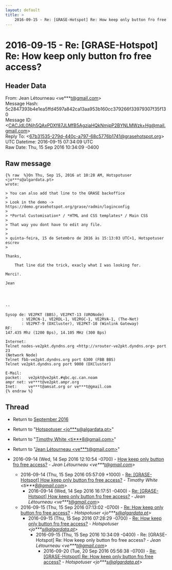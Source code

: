 ```yaml
---
layout: default
title: >
    2016-09-15 - Re: [GRASE-Hotspot] Re: How keep only button fro free access?
---
```


# 2016-09-15 - Re: [GRASE-Hotspot] Re: How keep only button fro free access?

## Header Data

From: Jean Létourneau \<ve***t@gmail.com\><br>
Message Hash: 5c2847393b4e1ea5ffd4597a842ca13aa953b160cc379266f33979307f35f130<br>
Message ID: \<CACJdL0Njh5QAxPDXf87JLMfB5AgziaHQkNmjpP2BYNLMWzk+Hg@mail.gmail.com\><br>
Reply To: \<67b31535-279d-440c-a797-68c5776b1741@grasehotspot.org\><br>
UTC Datetime: 2016-09-15 07:34:09 UTC<br>
Raw Date: Thu, 15 Sep 2016 10:34:09 -0400<br>

## Raw message

```
{% raw  %}On Thu, Sep 15, 2016 at 10:28 AM, Hotspotuser <jo***s@algardata.pt>
wrote:

> You can also add that line to the GRASE backoffice
>
> Look in the demo -> https://demo.grasehotspot.org/grase/radmin/loginconfig
>
> *Portal Customisation* / *HTML and CSS templates* / Main CSS
>
> That way you dont have to edit any file.
>
>
> quinta-feira, 15 de Setembro de 2016 às 15:13:03 UTC+1, Hotspotuser escrev
>

​Thanks,

    That line did the trick, exacly what I was looking for.

Merci!.

Jean
​



-- 

Sysop de: VE2PKT (BBS), VE2PKT-13 (URONode)
       : VE2RCN-1, VE2RDL-1, VE2RGC-1, VE2RVA-1, (The-Net)
       : VE2PKT-9 (DXCluster), VE2PKT-10 (Winlink Gateway)
RF:
147.435 Mhz (1200 Bps), 14.105 MHz (300 Bps)

Internet:
Telnet nodes-ve2pkt.dyndns.org <http://xrouter-ve2pkt.dyndns.org> port 23
(Network Node)
Telnet fbb-ve2pkt.dyndns.org port 6300 (FBB BBS)
Telnet ve2pkt.dyndns.org port 9000 (DXCluster)

E-Mail:
packet:   ve2pkt@ve2pkt.#qbc.qc.can.noam
ampr net: ve***t@ve2pkt.ampr.org
Inet:     ve***t@amsat.org or ve***t@gmail.com
{% endraw %}
```

## Thread

+ Return to [September 2016](/archive/2016/09)

+ Return to "[Hotspotuser <jo***s<span>@</span>algardata.pt>](/authors/jo___s_at_algardata_pt)"
+ Return to "[Timothy White <ti***8<span>@</span>gmail.com>](/authors/ti___8_at_gmail_com)"
+ Return to "[Jean Létourneau <ve***t<span>@</span>gmail.com>](/authors/ve___t_at_gmail_com)"

+ 2016-09-14 (Wed, 14 Sep 2016 12:10:54 -0700) - [How keep only button fro free access?](/archive/2016/09/6528d8eba764c1a1c250c5abe519fee2c1e0567156c7308a8b466bead5cbb32c) - _Jean Létourneau \<ve***t@gmail.com\>_
  + 2016-09-14 (Thu, 15 Sep 2016 05:57:09 +1000) - [Re: [GRASE-Hotspot] How keep only button fro free access?](/archive/2016/09/3a0da272b67627d33f403cdc1ffc2167ac13a3c746ab4fa987e166c9a45d2568) - _Timothy White \<ti***8@gmail.com\>_
    + 2016-09-14 (Wed, 14 Sep 2016 16:17:51 -0400) - [Re: [GRASE-Hotspot] How keep only button fro free access?](/archive/2016/09/09059fcd2cdf2a3c442288822822a644cd2cc80a8894d10775aea84c0628a53e) - _Jean Létourneau \<ve***t@gmail.com\>_
  + 2016-09-15 (Thu, 15 Sep 2016 07:13:02 -0700) - [Re: How keep only button fro free access?](/archive/2016/09/3861f9330bea7b78ddbfee1a32eb4a366b331ada6c6b79112d8a05611991613c) - _Hotspotuser \<jo***s@algardata.pt\>_
    + 2016-09-15 (Thu, 15 Sep 2016 07:28:29 -0700) - [Re: How keep only button fro free access?](/archive/2016/09/ea4aff702e1895b363aa0c34e1b2109414f7b5ffba06da928ec039070450ccf0) - _Hotspotuser \<jo***s@algardata.pt\>_
      + 2016-09-15 (Thu, 15 Sep 2016 10:34:09 -0400) - Re: [GRASE-Hotspot] Re: How keep only button fro free access? - _Jean Létourneau \<ve***t@gmail.com\>_
        + 2016-09-20 (Tue, 20 Sep 2016 05:56:38 -0700) - [Re: [GRASE-Hotspot] Re: How keep only button fro free access?](/archive/2016/09/3d49d49237b107d240b732dcd8dd78f201f77c6f5a81986ebb79a771d8fbf37b) - _Hotspotuser \<jo***s@algardata.pt\>_

